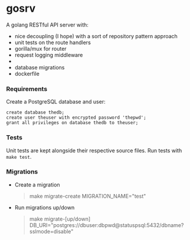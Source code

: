 # gosrv

A golang RESTful API server with:
- nice decoupling (I hope) with a sort of repository pattern approach
- unit tests on the route handlers
- gorilla/mux for router
- request logging middleware
- 
- database migrations
- dockerfile

### Requirements

Create a PostgreSQL database and user:
```postgresql
create database thedb;
create user theuser with encrypted password 'thepwd';
grant all privileges on database thedb to theuser;
```

### Tests

Unit tests are kept alongside their respective source files.
Run tests with `make test`.

### Migrations

- Create a migration
    > make migrate-create MIGRATION_NAME="test"

- Run migrations up/down
    > make migrate-[up/down] DB_URI="postgres://dbuser:dbpwd@statuspsql:5432/dbname?sslmode=disable"